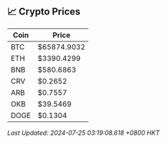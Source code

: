 ## 📈 Crypto Prices

| Coin | Price |
| ---- | ----- |
| BTC | $65874.9032 |
| ETH | $3390.4299 |
| BNB | $580.6863 |
| CRV | $0.2652 |
| ARB | $0.7557 |
| OKB | $39.5469 |
| DOGE | $0.1304 |

_Last Updated: 2024-07-25 03:19:08.618 +0800 HKT_